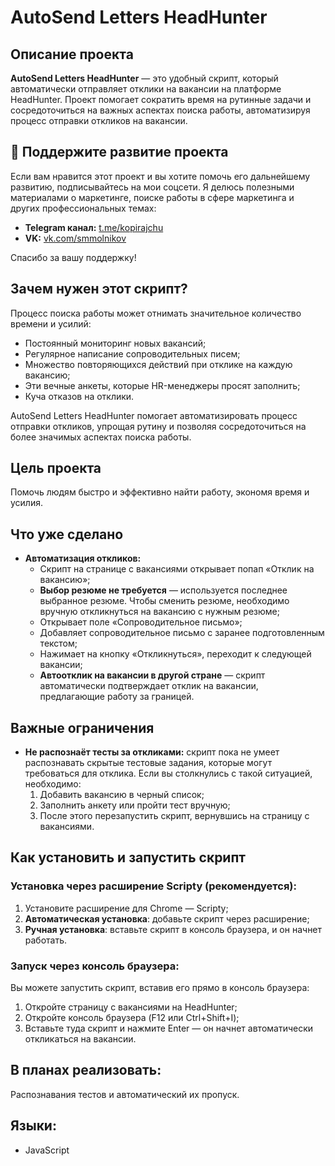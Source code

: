 # AutoSend Letters HeadHunter

## Описание проекта
**AutoSend Letters HeadHunter** — это удобный скрипт, который автоматически отправляет отклики на вакансии на платформе HeadHunter. Проект помогает сократить время на рутинные задачи и сосредоточиться на важных аспектах поиска работы, автоматизируя процесс отправки откликов на вакансии.

## 🙌 Поддержите развитие проекта
Если вам нравится этот проект и вы хотите помочь его дальнейшему развитию, подписывайтесь на мои соцсети. Я делюсь полезными материалами о маркетинге, поиске работы в сфере маркетинга и других профессиональных темах:

- **Telegram канал:** [t.me/kopirajchu](https://t.me/kopirajchu)
- **VK:** [vk.com/smmolnikov](https://vk.com/smmolnikov)

Спасибо за вашу поддержку!


## Зачем нужен этот скрипт?
Процесс поиска работы может отнимать значительное количество времени и усилий:
- Постоянный мониторинг новых вакансий;
- Регулярное написание сопроводительных писем;
- Множество повторяющихся действий при отклике на каждую вакансию;
- Эти вечные анкеты, которые HR-менеджеры просят заполнить;
- Куча отказов на отклики.

AutoSend Letters HeadHunter помогает автоматизировать процесс отправки откликов, упрощая рутину и позволяя сосредоточиться на более значимых аспектах поиска работы.

## Цель проекта
Помочь людям быстро и эффективно найти работу, экономя время и усилия.

## Что уже сделано
- **Автоматизация откликов:**
    - Скрипт на странице с вакансиями открывает попап «Отклик на вакансию»;
    - **Выбор резюме не требуется** — используется последнее выбранное резюме. Чтобы сменить резюме, необходимо вручную откликнуться на вакансию с нужным резюме;
    - Открывает поле «Сопроводительное письмо»;
    - Добавляет сопроводительное письмо с заранее подготовленным текстом;
    - Нажимает на кнопку «Откликнуться», переходит к следующей вакансии;
    - **Автоотклик на вакансии в другой стране** — скрипт автоматически подтверждает отклик на вакансии, предлагающие работу за границей.

## Важные ограничения
- **Не распознаёт тесты за откликами:** скрипт пока не умеет распознавать скрытые тестовые задания, которые могут требоваться для отклика. Если вы столкнулись с такой ситуацией, необходимо:
  1. Добавить вакансию в черный список;
  2. Заполнить анкету или пройти тест вручную;
  3. После этого перезапустить скрипт, вернувшись на страницу с вакансиями.

## Как установить и запустить скрипт
### Установка через расширение Scripty (рекомендуется):
1. Установите расширение для Chrome — Scripty;
2. **Автоматическая установка**: добавьте скрипт через расширение;
3. **Ручная установка**: вставьте скрипт в консоль браузера, и он начнет работать.

### Запуск через консоль браузера:
Вы можете запустить скрипт, вставив его прямо в консоль браузера:
1. Откройте страницу с вакансиями на HeadHunter;
2. Откройте консоль браузера (F12 или Ctrl+Shift+I);
3. Вставьте туда скрипт и нажмите Enter — он начнет автоматически откликаться на вакансии.

## В планах реализовать:
Распознавания тестов и автоматический их пропуск.

## Языки:
- JavaScript
